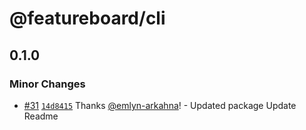 # @featureboard/cli

## 0.1.0

### Minor Changes

- [#31](https://github.com/arkahna/featureboard-sdks/pull/31) [`14d8415`](https://github.com/arkahna/featureboard-sdks/commit/14d841538764b2a54ec1c7a078c7b10c4c69d395) Thanks [@emlyn-arkahna](https://github.com/emlyn-arkahna)! - Updated package
  Update Readme
